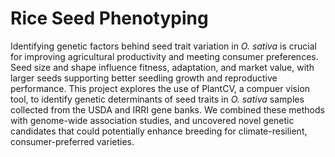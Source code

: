 # Rice Seed Phenotyping

Identifying genetic factors behind seed trait variation in *O. sativa* is crucial for improving agricultural productivity and meeting consumer preferences. Seed size and shape influence fitness, adaptation, and market value, with larger seeds supporting better seedling growth and reproductive performance. This project explores the use of PlantCV, a compuer vision tool, to identify genetic determinants of seed traits in *O. sativa* samples collected from the USDA and IRRI gene banks. We combined these methods with genome-wide association studies, and uncovered novel genetic candidates that could potentially enhance breeding for climate-resilient, consumer-preferred varieties.